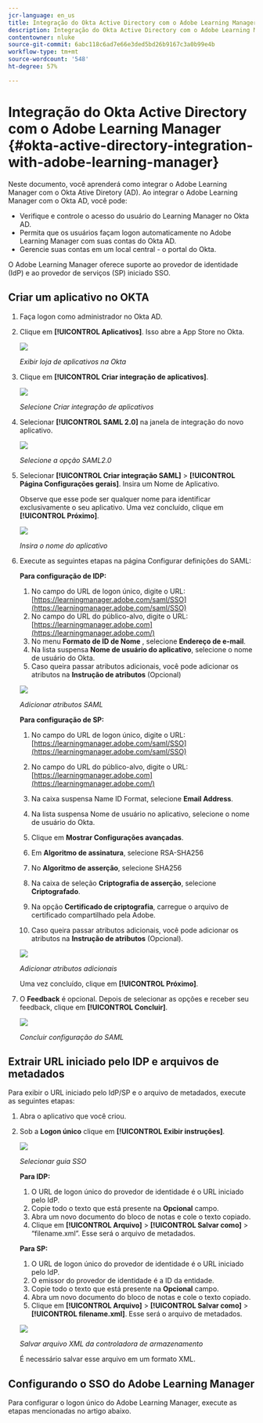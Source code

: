 ```yaml
---
jcr-language: en_us
title: Integração do Okta Active Directory com o Adobe Learning Manager
description: Integração do Okta Active Directory com o Adobe Learning Manager
contentowner: nluke
source-git-commit: 6abc118c6ad7e66e3ded5bd26b9167c3a0b99e4b
workflow-type: tm+mt
source-wordcount: '548'
ht-degree: 57%

---
```




# Integração do Okta Active Directory com o Adobe Learning Manager {#okta-active-directory-integration-with-adobe-learning-manager}

Neste documento, você aprenderá como integrar o Adobe Learning Manager com o Okta Ative Diretory (AD). Ao integrar o Adobe Learning Manager com o Okta AD, você pode:

* Verifique e controle o acesso do usuário do Learning Manager no Okta AD.
* Permita que os usuários façam logon automaticamente no Adobe Learning Manager com suas contas do Okta AD.
* Gerencie suas contas em um local central - o portal do Okta.

O Adobe Learning Manager oferece suporte ao provedor de identidade (IdP) e ao provedor de serviços (SP) iniciado SSO.

## Criar um aplicativo no OKTA

1. Faça logon como administrador no Okta AD.
1. Clique em **[!UICONTROL Aplicativos]**. Isso abre a App Store no Okta.

   ![](assets/cp-application-store.png)

   *Exibir loja de aplicativos na Okta*

1. Clique em **[!UICONTROL Criar integração de aplicativos]**.

   ![](assets/cp-app-integrations.png)

   *Selecione Criar integração de aplicativos*

1. Selecionar **[!UICONTROL SAML 2.0]** na janela de integração do novo aplicativo.

   ![](assets/cp-saml2.0.png)

   *Selecione a opção SAML2.0*

1. Selecionar **[!UICONTROL Criar integração SAML]** > **[!UICONTROL Página Configurações gerais]**. Insira um Nome de Aplicativo.

   Observe que esse pode ser qualquer nome para identificar exclusivamente o seu aplicativo. Uma vez concluído, clique em **[!UICONTROL Próximo]**.

   ![](assets/cp-saml-integration.png)

   *Insira o nome do aplicativo*

1. Execute as seguintes etapas na página Configurar definições do SAML:

   **Para configuração de IDP:**

   1. No campo do URL de logon único, digite o URL: [https://learningmanager.adobe.com/saml/SSO](https://learningmanager.adobe.com/saml/SSO)
   1. No campo do URL do público-alvo, digite o URL: [https://learningmanager.adobe.com](https://learningmanager.adobe.com/)
   1. No menu **Formato de ID de Nome** , selecione **Endereço de e-mail**.
   1. Na lista suspensa **Nome de usuário do aplicativo**, selecione o nome de usuário do Okta.
   1. Caso queira passar atributos adicionais, você pode adicionar os atributos na **Instrução de atributos** (Opcional)

   ![](assets/cp-saml-integration-step1.png)

   *Adicionar atributos SAML*

   **Para configuração de SP:**

   1. No campo do URL de logon único, digite o URL: [https://learningmanager.adobe.com/saml/SSO](https://learningmanager.adobe.com/saml/SSO)
   1. No campo do URL do público-alvo, digite o URL: [https://learningmanager.adobe.com](https://learningmanager.adobe.com/)
   1. Na caixa suspensa Name ID Format, selecione **Email Address**.
   1. Na lista suspensa Nome de usuário no aplicativo, selecione o nome de usuário do Okta.
   1. Clique em **Mostrar Configurações avançadas**.
   1. Em **Algoritmo de assinatura**, selecione RSA-SHA256
   1. No **Algoritmo de asserção**, selecione SHA256
   1. Na caixa de seleção **Criptografia de asserção**, selecione **Criptografado**.

   1. Na opção **Certificado de criptografia**, carregue o arquivo de certificado compartilhado pela Adobe.
   1. Caso queira passar atributos adicionais, você pode adicionar os atributos na **Instrução de atributos** (Opcional).

   ![](assets/cp-saml-integration-step2.png)

   *Adicionar atributos adicionais*

   Uma vez concluído, clique em **[!UICONTROL Próximo]**.

1. O **Feedback**  é opcional. Depois de selecionar as opções e receber seu feedback, clique em **[!UICONTROL Concluir]**.

   ![](assets/cp-saml-integration-step3.png)

   *Concluir configuração do SAML*

## Extrair URL iniciado pelo IDP e arquivos de metadados

Para exibir o URL iniciado pelo IdP/SP e o arquivo de metadados, execute as seguintes etapas:

1. Abra o aplicativo que você criou.
1. Sob a **Logon único** clique em **[!UICONTROL Exibir instruções]**.

   ![](assets/cp-prime-sso.png)

   *Selecionar guia SSO*

   **Para IDP:**

   1. O URL de logon único do provedor de identidade é o URL iniciado pelo IdP.
   1. Copie todo o texto que está presente na **Opcional** campo.
   1. Abra um novo documento do bloco de notas e cole o texto copiado.
   1. Clique em **[!UICONTROL Arquivo]** > **[!UICONTROL Salvar como]** > “filename.xml”. Esse será o arquivo de metadados.

   **Para SP:**

   1. O URL de logon único do provedor de identidade é o URL iniciado pelo IdP.
   1. O emissor do provedor de identidade é a ID da entidade.
   1. Copie todo o texto que está presente na **Opcional** campo.
   1. Abra um novo documento do bloco de notas e cole o texto copiado.
   1. Clique em **[!UICONTROL Arquivo]** > **[!UICONTROL Salvar como]** > **[!UICONTROL filename.xml]**. Esse será o arquivo de metadados.

   ![](assets/cp-saml-integration-step4.png)

   *Salvar arquivo XML da controladora de armazenamento*

   É necessário salvar esse arquivo em um formato XML.

## Configurando o SSO do Adobe Learning Manager

Para configurar o logon único do Adobe Learning Manager, execute as etapas mencionadas no artigo abaixo.

<!--

article not in TOC

[SSO Authentication](/help/migrated/kb/sso-authentication-for-learning-manager.md)
-->